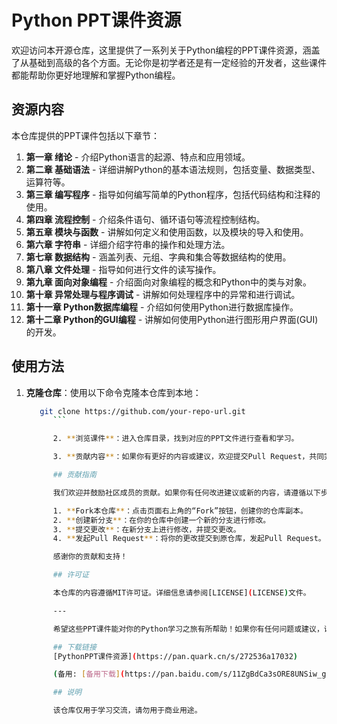 # Python PPT课件资源

欢迎访问本开源仓库，这里提供了一系列关于Python编程的PPT课件资源，涵盖了从基础到高级的各个方面。无论你是初学者还是有一定经验的开发者，这些课件都能帮助你更好地理解和掌握Python编程。

## 资源内容

本仓库提供的PPT课件包括以下章节：

1. **第一章 绪论** - 介绍Python语言的起源、特点和应用领域。
2. **第二章 基础语法** - 详细讲解Python的基本语法规则，包括变量、数据类型、运算符等。
3. **第三章 编写程序** - 指导如何编写简单的Python程序，包括代码结构和注释的使用。
4. **第四章 流程控制** - 介绍条件语句、循环语句等流程控制结构。
5. **第五章 模块与函数** - 讲解如何定义和使用函数，以及模块的导入和使用。
6. **第六章 字符串** - 详细介绍字符串的操作和处理方法。
7. **第七章 数据结构** - 涵盖列表、元组、字典和集合等数据结构的使用。
8. **第八章 文件处理** - 指导如何进行文件的读写操作。
9. **第九章 面向对象编程** - 介绍面向对象编程的概念和Python中的类与对象。
10. **第十章 异常处理与程序调试** - 讲解如何处理程序中的异常和进行调试。
11. **第十一章 Python数据库编程** - 介绍如何使用Python进行数据库操作。
12. **第十二章 Python的GUI编程** - 讲解如何使用Python进行图形用户界面(GUI)的开发。

## 使用方法

1. **克隆仓库**：使用以下命令克隆本仓库到本地：
   ```bash
      git clone https://github.com/your-repo-url.git
         ```

         2. **浏览课件**：进入仓库目录，找到对应的PPT文件进行查看和学习。

         3. **贡献内容**：如果你有更好的内容或建议，欢迎提交Pull Request，共同完善这些资源。

         ## 贡献指南

         我们欢迎并鼓励社区成员的贡献。如果你有任何改进建议或新的内容，请遵循以下步骤：

         1. **Fork本仓库**：点击页面右上角的“Fork”按钮，创建你的仓库副本。
         2. **创建新分支**：在你的仓库中创建一个新的分支进行修改。
         3. **提交更改**：在新分支上进行修改，并提交更改。
         4. **发起Pull Request**：将你的更改提交到原仓库，发起Pull Request。

         感谢你的贡献和支持！

         ## 许可证

         本仓库的内容遵循MIT许可证。详细信息请参阅[LICENSE](LICENSE)文件。

         ---

         希望这些PPT课件能对你的Python学习之旅有所帮助！如果你有任何问题或建议，请随时联系我们。

         ## 下载链接
         [PythonPPT课件资源](https://pan.quark.cn/s/272536a17032) 

         (备用: [备用下载](https://pan.baidu.com/s/11ZgBdCa3sORE8UNSiw_gEw?pwd=1234))

         ## 说明

         该仓库仅用于学习交流，请勿用于商业用途。
